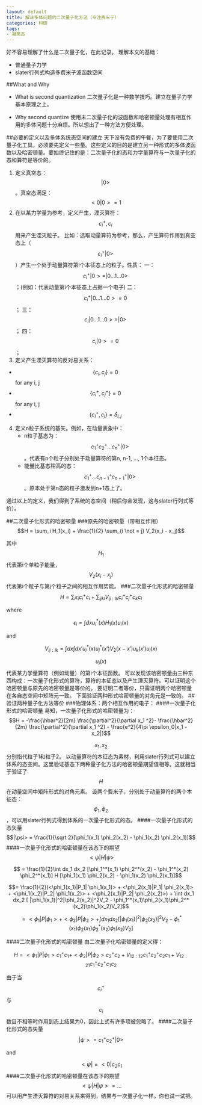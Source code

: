 ```yaml
---
layout: default
title: 解决多体问题的二次量子化方法（专注费米子）
categories: 科研
tags:
- 凝聚态
---
```


好不容易理解了什么是二次量子化，在此记录。
理解本文的基础：
- 普通量子力学
- slater行列式构造多费米子波函数空间

##What and Why
* What is second quantization
二次量子化是一种数学技巧。建立在量子力学基本原理之上。

* Why second quantize
使用未二次量子化的波函数和哈密顿量处理有相互作用的多体问题十分麻烦。所以想出了一种方法方便处理。

##必要的定义以及多体系统态空间的建立
天下没有免费的午餐，为了要使用二次量子化工具，必须要先定义一些量。这些定义的目的是建立另一种形式的多体波函数以及哈密顿量。要始终记住的是：二次量子化的态和力学量算符与一次量子化的态和算符是等价的。

1. 定义真空态：$$|0>$$。真空态满足： $$<0|0> = 1$$
2. 在以某力学量为参考，定义产生，湮灭算符：$$c_i^+, c_i$$用来产生湮灭粒子。
比如：选取动量算符为参考，那么，产生算符作用到真空态上（$$c_i^+|0>$$）产生一个处于动量算符第i个本征态上的粒子。性质：
一： $$c_i^+|0> = |0...1...0>$$；(例如：代表动量第i个本征态上占据一个电子)
二：$$c_i^+|0...1...0> = 0$$；
三：$$c_i|0...1...0> = |0>$$；
四：$$c_i|0> = 0$$；
3. 定义产生湮灭算符的反对易关系：
- $$\{c_i, c_j\} = 0$$        for any i, j
- $$\{c_i^+, c_j^+\} = 0$$        for any i, j
- $$\{c_i^+, c_j\} = \delta_{i,j} $$
4. 定义n粒子系统的基矢。例如，在动量表象中：
	- n粒子基态为：$$c_1^+ c_2^+...c_n^+|0>$$。代表有n个粒子分别处于动量算符的第n, n-1, ..., 1个本征态。
	- 能量比基态稍高的态：$$c_1^+ ...c_{n-1}^+ c_{n+1}^+|0>$$。原本处于第n态的粒子激发到n+1态上了。

通过以上的定义，我们得到了系统的态空间（稍后你会发现，这与slater行列式等价）。

##二次量子化形式的哈密顿量
###原先的哈密顿量（带相互作用）
$$H = \sum_i H_1(x_i) + \frac{1}{2} \sum_{i \not = j} V_2(x_i - x_j)$$

其中$$H_1$$ 代表第i个单粒子能量，$$V_2(x_i - x_j)$$ 代表第i个粒子与第j个粒子之间的相互作用势能。
###二次量子化形式的哈密顿量
$$H = \sum_i \epsilon_i c_i^+ c_i + \sum_{ijkl}V_{ij:lk} c_i^+ c_j^+c_kc_l$$

where

$$\epsilon_i = \int dx u_i^*(x)H_1(x)u_i(x)$$

and

$$V_{ij:lk} = \int dx \int dx' u_i^*(x) u_j^*(x') V_2(x-x') u_k(x') u_l(x)$$

$$u_i(x)$$代表某力学量算符（例如动量）的第i个本征函数。
可以发现该哈密顿量由三种东西构成：一次量子化形式的算符，算符的本征态以及产生湮灭算符。可以证明这个哈密顿量与原先的哈密顿量是等价的。
要证明二者等价，只需证明两个哈密顿量在各自态空间中矩阵元一致。
下面验证两种形式哈密顿量的对角元是一致的。
##验证两种量子化方法等价
###物理体系：两个相互作用的电子：
####一次量子化形式的哈密顿量
易知，一次量子化形式的哈密顿量为：
$$H = -\frac{\hbar^2}{2m} \frac{\partial^2}{\partial x_1 ^2}- \frac{\hbar^2}{2m} \frac{\partial^2}{\partial x_1 ^2} - \frac{e^2}{4\pi \epsilon_0|x_1 - x_2|}$$

$$x_1, x_2$$ 分别指代粒子1和粒子2。
以动量算符的本征态为素材，利用slater行列式可以建立体系的态空间。这里验证基态下两种量子化方法的哈密顿量期望值相等。这就相当于验证了$$H$$在动量空间中矩阵形式的对角元素。
设两个费米子，分别处于动量算符的两个本征态：$$\phi_1, \phi_2$$，可以用slater行列式得到体系的一次量子化形式的态。
####一次量子化形式的态矢量
$$|\psi> = \frac{1}{\sqrt 2}[\phi_1(x_1) \phi_2(x_2) - \phi_1(x_2) \phi_2(x_1)]$$
####一次量子化形式的哈密顿量在该态下的期望
$$<\psi| H| \psi>$$

$$ = \frac{1}{2}\int dx_1 dx_2 [\phi_1^*(x_1) \phi_2^*(x_2) - \phi_1^*(x_2) \phi_2^*(x_1)] H [\phi_1(x_1) \phi_2(x_2) - \phi_1(x_2) \phi_2(x_1)]$$

$$= \frac{1}{2}(<\phi_1(x_1)|P_1| \phi_1(x_1)> + <\phi_2(x_1)|P_1| \phi_2(x_1)> + <\phi_1(x_2)|P_2| \phi_1(x_2)> + <\phi_2(x_1)|P_2| \phi_2(x_2)>) + \int dx_1 dx_2 [ |\phi_1(x_1)|^2|\phi_2(x_2)|^2V_2 - \phi_1^*(x_1)\phi_2(x_1)\phi_2^*(x_2)\phi_1(x_2)V_2]$$

$$= <\phi_1|P|\phi_1> + <\phi_2|P|\phi_2> + \int dx_1 dx_2 [ |\phi_1(x_1)|^2|\phi_2(x_2)|^2V_2 - \phi_1^*(x_1)\phi_2(x_1)\phi_2^*(x_2)\phi_1(x_2)V_2]$$

####二次量子化形式的哈密顿量
由二次量子化哈密顿量的定义得：

$$H = <\phi_1|P|\phi_1>c_1^+c_1 + <\phi_2|P|\phi_2>c_2^+c_2  + V_{12:12}c_1^+c_2^+c_2c_1 + V_{12:21}c_1^+c_2^+c_1c_2 $$

由于当$$c_i^+ $$与$$c_i$$数目不相等时作用到态上结果为0，因此上式有许多项被忽略了。
####二次量子化形式的态矢量
$$|\psi> = c_1^+ c_2^+|0>$$

and

$$<\psi| = <0|c_2c_1$$
####二次量子化形式的哈密顿量在该态下的期望
$$<\psi|H|\psi> = ...$$
可以用产生湮灭算符的对易关系来得到，结果与一次量子化一样。你也试一试把。